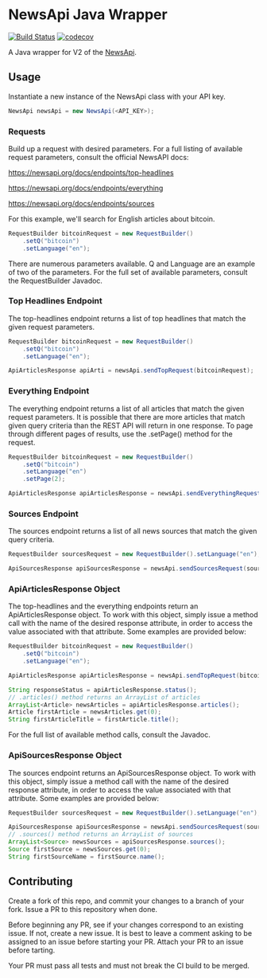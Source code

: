# NewsApi Java Wrapper
[![Build Status](https://travis-ci.org/CCInCharge/NewsApi-Java-Wrapper.svg?branch=master)](https://travis-ci.org/CCInCharge/NewsApi-Java-Wrapper)
[![codecov](https://codecov.io/gh/CCInCharge/NewsApi-Java-Wrapper/branch/master/graph/badge.svg)](https://codecov.io/gh/CCInCharge/NewsApi-Java-Wrapper)

A Java wrapper for V2 of the [NewsApi](https://newsapi.org/). 

## Usage
Instantiate a new instance of the NewsApi class with your API key.
```java
NewsApi newsApi = new NewsApi(<API_KEY>);
```

### Requests
Build up a request with desired parameters. For a full listing of available request parameters, consult the official 
NewsAPI docs:

https://newsapi.org/docs/endpoints/top-headlines

https://newsapi.org/docs/endpoints/everything

https://newsapi.org/docs/endpoints/sources

For this example, we'll search for English articles about bitcoin.

```java
RequestBuilder bitcoinRequest = new RequestBuilder()
    .setQ("bitcoin")
    .setLanguage("en");
```

There are numerous parameters available. Q and Language are an example of two of the parameters. For the full set of 
available parameters, consult the RequestBuilder Javadoc.

### Top Headlines Endpoint
The top-headlines endpoint returns a list of top headlines that match the given request parameters.
```java
RequestBuilder bitcoinRequest = new RequestBuilder()
    .setQ("bitcoin")
    .setLanguage("en");

ApiArticlesResponse apiArti = newsApi.sendTopRequest(bitcoinRequest);
```

### Everything Endpoint
The everything endpoint returns a list of all articles that match the given request parameters.
It is possible that there are more articles that match given query criteria than the REST API will return in one 
response.
To page through different pages of results, use the .setPage() method for the request.
```java
RequestBuilder bitcoinRequest = new RequestBuilder()
    .setQ("bitcoin")
    .setLanguage("en")
    .setPage(2);

ApiArticlesResponse apiArticlesResponse = newsApi.sendEverythingRequest(bitcoinRequest);
```

### Sources Endpoint
The sources endpoint returns a list of all news sources that match the given query criteria.
```java
RequestBuilder sourcesRequest = new RequestBuilder().setLanguage("en");

ApiSourcesResponse apiSourcesResponse = newsApi.sendSourcesRequest(sourcesRequest);
```

### ApiArticlesResponse Object
The top-headlines and the everything endpoints return an ApiArticlesResponse object. To work with this object, simply 
issue a method call with the name of the desired response attribute, in order to access the value associated with that 
attribute. Some examples are provided below:
```java
RequestBuilder bitcoinRequest = new RequestBuilder()
    .setQ("bitcoin")
    .setLanguage("en");

ApiArticlesResponse apiArticlesResponse = newsApi.sendTopRequest(bitcoinRequest);

String responseStatus = apiArticlesResponse.status();
// .articles() method returns an ArrayList of articles
ArrayList<Article> newsArticles = apiArticlesResponse.articles();
Article firstArticle = newsArticles.get(0);
String firstArticleTitle = firstArticle.title();
```

For the full list of available method calls, consult the Javadoc.

### ApiSourcesResponse Object
The sources endpoint returns an ApiSourcesResponse object. To work with this object, simply issue a method call with 
the name of the desired response attribute, in order to access the value associated with that attribute. Some examples 
are provided below:

```java
RequestBuilder sourcesRequest = new RequestBuilder().setLanguage("en");

ApiSourcesResponse apiSourcesResponse = newsApi.sendSourcesRequest(sourcesRequest);
// .sources() method returns an ArrayList of sources
ArrayList<Source> newsSources = apiSourcesResponse.sources();
Source firstSource = newsSources.get(0);
String firstSourceName = firstSource.name();
```

## Contributing
Create a fork of this repo, and commit your changes to a branch of your fork. Issue a PR to this repository when done.

Before beginning any PR, see if your changes correspond to an existing issue. If not, create a new issue. It is best 
to leave a comment asking to be assigned to an issue before starting your PR. Attach your PR to an issue before 
tarting.

Your PR must pass all tests and must not break the CI build to be merged.